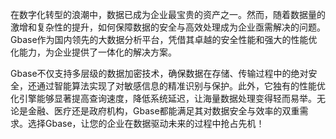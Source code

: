 在数字化转型的浪潮中，数据已成为企业最宝贵的资产之一。然而，随着数据量的激增和复杂性的提升，如何保障数据的安全与高效处理成为企业亟需解决的问题。Gbase作为国内领先的大数据分析平台，凭借其卓越的安全性能和强大的性能优化能力，为企业提供了一体化的解决方案。

Gbase不仅支持多层级的数据加密技术，确保数据在存储、传输过程中的绝对安全，还通过智能算法实现了对敏感信息的精准识别与保护。此外，它独有的性能优化引擎能够显著提高查询速度，降低系统延迟，让海量数据处理变得轻而易举。无论是金融、医疗还是政府机构，Gbase都能满足其对数据安全与效率的双重需求。选择Gbase，让您的企业在数据驱动未来的过程中抢占先机！